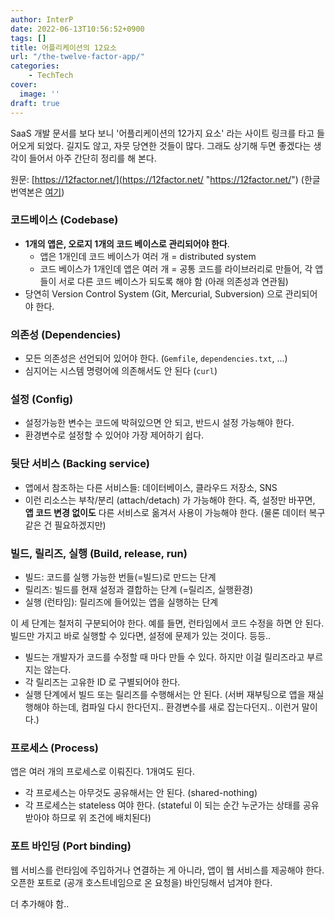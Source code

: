 ```yaml
---
author: InterP
date: 2022-06-13T10:56:52+0900
tags: []
title: 어플리케이션의 12요소
url: "/the-twelve-factor-app/"
categories:
    - TechTech
cover:
  image: ''
draft: true
---
```

SaaS 개발 문서를 보다 보니 '어플리케이션의 12가지 요소' 라는 사이트 링크를 타고 들어오게 되었다. 길지도 않고, 자뭇 당연한 것들이 많다. 그래도 상기해 두면 좋겠다는 생각이 들어서 아주 간단히 정리를 해 본다. 

원문: [https://12factor.net/](https://12factor.net/ "https://12factor.net/") (한글 번역본은 [여기](https://12factor.net/ko/))

### 코드베이스 (Codebase)

* **1개의 앱은, 오로지 1개의 코드 베이스로 관리되어야 한다**.
  * 앱은 1개인데 코드 베이스가 여러 개 = distributed system
  * 코드 베이스가 1개인데 앱은 여러 개 = 공통 코드를 라이브러리로 만들어, 각 앱들이 서로 다른 코드 베이스가 되도록 해야 함 (아래 의존성과 연관됨)
* 당연히 Version Control System (Git, Mercurial, Subversion) 으로 관리되어야 한다.

### 의존성 (Dependencies)

* 모든 의존성은 선언되어 있어야 한다. (`Gemfile`, `dependencies.txt`, ...) 
* 심지어는 시스템 명령어에 의존해서도 안 된다 (`curl`)

### 설정 (Config)

* 설정가능한 변수는 코드에 박혀있으면 안 되고, 반드시 설정 가능해야 한다.
* 환경변수로 설정할 수 있어야 가장 제어하기 쉽다.

### 뒷단 서비스 (Backing service)

* 앱에서 참조하는 다른 서비스들: 데이터베이스, 클라우드 저장소, SNS 
* 이런 리소스는 부착/분리 (attach/detach) 가 가능해야 한다. 즉, 설정만 바꾸면, **앱 코드 변경 없이도** 다른 서비스로 옮겨서 사용이 가능해야 한다. (물론 데이터 복구 같은 건 필요하겠지만)

### 빌드, 릴리즈, 실행 (Build, release, run)

* 빌드: 코드를 실행 가능한 번들(=빌드)로 만드는 단계
* 릴리즈: 빌드를 현재 설정과 결합하는 단계 (=릴리즈, 실행환경)
* 실행 (런타임): 릴리즈에 들어있는 앱을 실행하는 단계

이 세 단계는 철저히 구분되어야 한다. 예를 들면, 런타임에서 코드 수정을 하면 안 된다. 빌드만 가지고 바로 실행할 수 있다면, 설정에 문제가 있는 것이다. 등등.. 

* 빌드는 개발자가 코드를 수정할 때 마다 만들 수 있다. 하지만 이걸 릴리즈라고 부르지는 않는다.
* 각 릴리즈는 고유한 ID 로 구별되어야 한다. 
* 실행 단계에서 빌드 또는 릴리즈를 수행해서는 안 된다. (서버 재부팅으로 앱을 재실행해야 하는데, 컴파일 다시 한다던지.. 환경변수를 새로 잡는다던지.. 이런거 말이다.)

### 프로세스 (Process)

앱은 여러 개의 프로세스로 이뤄진다. 1개여도 된다. 

* 각 프로세스는 아무것도 공유해서는 안 된다. (shared-nothing) 
* 각 프로세스는 stateless 여야 한다. (stateful 이 되는 순간 누군가는 상태를 공유받아야 하므로 위 조건에 배치된다)

### 포트 바인딩 (Port binding)

웹 서비스를 런타임에 주입하거나 연결하는 게 아니라, 앱이 웹 서비스를 제공해야 한다. 오픈한 포트로 (공개 호스트네임으로 온 요청을) 바인딩해서 넘겨야 한다.

더 추가해야 함..